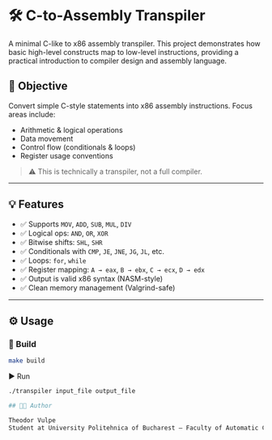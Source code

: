# 🛠️ C-to-Assembly Transpiler

A minimal C-like to x86 assembly transpiler. This project demonstrates how basic high-level constructs map to low-level instructions, providing a practical introduction to compiler design and assembly language.

## 🎯 Objective

Convert simple C-style statements into x86 assembly instructions. Focus areas include:
- Arithmetic & logical operations
- Data movement
- Control flow (conditionals & loops)
- Register usage conventions

> ⚠️ This is technically a transpiler, not a full compiler.

---

## 💡 Features

- ✅ Supports `MOV`, `ADD`, `SUB`, `MUL`, `DIV`
- ✅ Logical ops: `AND`, `OR`, `XOR`
- ✅ Bitwise shifts: `SHL`, `SHR`
- ✅ Conditionals with `CMP`, `JE`, `JNE`, `JG`, `JL`, etc.
- ✅ Loops: `for`, `while`
- ✅ Register mapping: `A → eax`, `B → ebx`, `C → ecx`, `D → edx`
- ✅ Output is valid x86 syntax (NASM-style)
- ✅ Clean memory management (Valgrind-safe)

---


## ⚙️ Usage

### 🧱 Build

```bash
make build
```
▶️ Run

```bash
./transpiler input_file output_file

## 👨‍💻 Author

Theodor Vulpe
Student at University Politehnica of Bucharest – Faculty of Automatic Control and Computers
